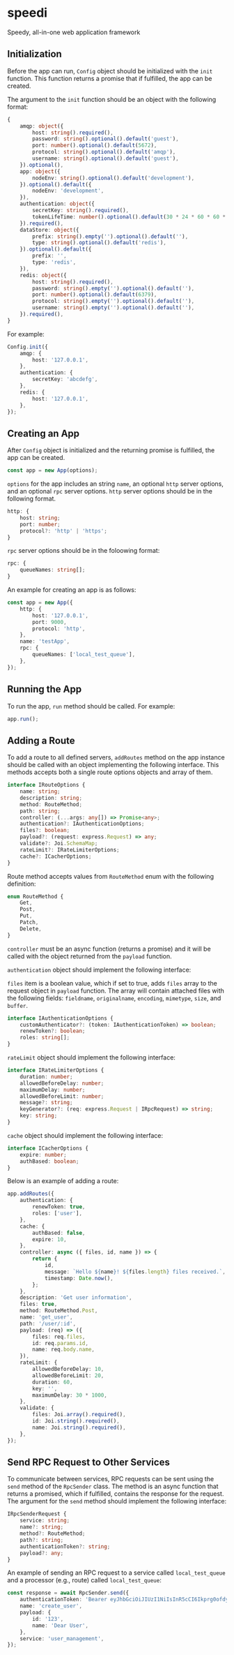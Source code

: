# speedi

Speedy, all-in-one web application framework

## Initialization

Before the app can run, `Config` object should be initialized with the `init` function. This function returns a promise that if fulfilled, the app can be created.

The argument to the `init` function should be an object with the following format:

```typescript
{
    amqp: object({
        host: string().required(),
        password: string().optional().default('guest'),
        port: number().optional().default(5672),
        protocol: string().optional().default('amqp'),
        username: string().optional().default('guest'),
    }).optional(),
    app: object({
        nodeEnv: string().optional().default('development'),
    }).optional().default({
        nodeEnv: 'development',
    }),
    authentication: object({
        secretKey: string().required(),
        tokenLifeTime: number().optional().default(30 * 24 * 60 * 60 * 1000),
    }).required(),
    dataStore: object({
        prefix: string().empty('').optional().default(''),
        type: string().optional().default('redis'),
    }).optional().default({
        prefix: '',
        type: 'redis',
    }),
    redis: object({
        host: string().required(),
        password: string().empty('').optional().default(''),
        port: number().optional().default(6379),
        protocol: string().empty('').optional().default(''),
        username: string().empty('').optional().default(''),
    }).required(),
}
```

For example:

```typescript
Config.init({
    amqp: {
        host: '127.0.0.1',
    },
    authentication: {
        secretKey: 'abcdefg',
    },
    redis: {
        host: '127.0.0.1',
    },
});
```

## Creating an App

After `Config` object is initialized and the returning promise is fulfilled, the app can be created.

```typescript
const app = new App(options);
```

`options` for the app includes an string `name`, an optional `http` server options, and an optional `rpc` server options. `http` server options should be in the following format.

```typescript
http: {
    host: string;
    port: number;
    protocol?: 'http' | 'https';
}
```

`rpc` server options should be in the foloowing format:

```typescript
rpc: {
    queueNames: string[];
}
```

An example for creating an app is as follows:

```typescript
const app = new App({
    http: {
        host: '127.0.0.1',
        port: 9000,
        protocol: 'http',
    },
    name: 'testApp',
    rpc: {
        queueNames: ['local_test_queue'],
    },
});
```

## Running the App

To run the app, `run` method should be called. For example:

```typescript
app.run();
```

## Adding a Route

To add a route to all defined servers, `addRoutes` method on the app instance should be called with an object implementing the following interface. This methods accepts both a single route options objects and array of them.

```typescript
interface IRouteOptions {
    name: string;
    description: string;
    method: RouteMethod;
    path: string;
    controller: (...args: any[]) => Promise<any>;
    authentication?: IAuthenticationOptions;
    files?: boolean;
    payload?: (request: express.Request) => any;
    validate?: Joi.SchemaMap;
    rateLimit?: IRateLimiterOptions;
    cache?: ICacherOptions;
}
```

Route method accepts values from `RouteMethod` enum with the following definition:

```typescript
enum RouteMethod {
    Get,
    Post,
    Put,
    Patch,
    Delete,
}
```

`controller` must be an async function (returns a promise) and it will be called with the object returned from the `payload` function.

`authentication` object should implement the following interface:

`files` item is a boolean value, which if set to true, adds `files` array to the request object in `payload` function. The array will contain attached files with the following fields: `fieldname`, `originalname`, `encoding`, `mimetype`, `size`, and `buffer`.

```typescript
interface IAuthenticationOptions {
    customAuthenticator?: (token: IAuthenticationToken) => boolean;
    renewToken?: boolean;
    roles: string[];
}
```

`rateLimit` object should implement the following interface:

```typescript
interface IRateLimiterOptions {
    duration: number;
    allowedBeforeDelay: number;
    maximumDelay: number;
    allowedBeforeLimit: number;
    message?: string;
    keyGenerator?: (req: express.Request | IRpcRequest) => string;
    key: string;
}
```

`cache` object should implement the following interface:

```typescript
interface ICacherOptions {
    expire: number;
    authBased: boolean;
}
```

Below is an example of adding a route:

```typescript
app.addRoutes({
    authentication: {
        renewToken: true,
        roles: ['user'],
    },
    cache: {
        authBased: false,
        expire: 10,
    },
    controller: async ({ files, id, name }) => {
        return {
            id,
            message: `Hello ${name}! ${files.length} files received.`,
            timestamp: Date.now(),
        };
    },
    description: 'Get user information',
    files: true,
    method: RouteMethod.Post,
    name: 'get_user',
    path: '/user/:id',
    payload: (req) => ({
        files: req.files,
        id: req.params.id,
        name: req.body.name,
    }),
    rateLimit: {
        allowedBeforeDelay: 10,
        allowedBeforeLimit: 20,
        duration: 60,
        key: '',
        maximumDelay: 30 * 1000,
    },
    validate: {
        files: Joi.array().required(),
        id: Joi.string().required(),
        name: Joi.string().required(),
    },
});
```

## Send RPC Request to Other Services

To communicate between services, RPC requests can be sent using the `send` method of the `RpcSender` class. The method is an async function that returns a promised, which if fulfilled, contains the response for the request. The argument for the `send` method should implement the following interface:

```typescript
IRpcSenderRequest {
    service: string;
    name?: string;
    method?: RouteMethod;
    path?: string;
    authenticationToken?: string;
    payload?: any;
}
```

An example of sending an RPC request to a service called `local_test_queue` and a processor (e.g., route) called `local_test_queue`:

```typescript
const response = await RpcSender.send({
    authenticationToken: 'Bearer eyJhbGciOiJIUzI1NiIsInR5cCI6Ikprg0ofdyjjQbS1HEPr3xhM',
    name: 'create_user',
    payload: {
        id: '123',
        name: 'Dear User',
    },
    service: 'user_management',
});
```